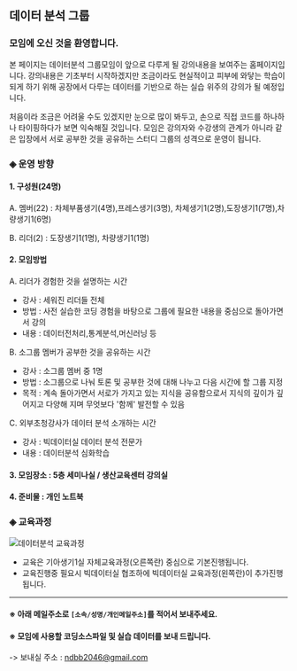 ## 데이터 분석 그룹 

### 모임에 오신 것을 환영합니다.

본 페이지는 데이터분석 그룹모임이 앞으로 다루게
될 강의내용을 보여주는 홈페이지입니다. 강의내용은
기초부터 시작하겠지만 조금이라도 현실적이고 피부에
와닿는 학습이 되게 하기 위해 공장에서 다루는
데이터를 기반으로 하는 실습 위주의 강의가 될 예정입니다.

처음이라 조금은 어려울 수도 있겠지만 눈으로 많이 봐두고,
손으로 직접 코드를 하나하나 타이핑하다가 보면 
익숙해질 것입니다. 모임은 강의자와 수강생의 관계가
아니라 같은 입장에서 서로 공부한 것을 공유하는
스터디 그룹의 성격으로 운영이 됩니다.

### ◈ 운영 방향
#### 1. 구성원(24명)
A. 멤버(22) : 차체부품생기(4명),프레스생기(3명),
              차체생기1(2명),도장생기1(7명),차량생기1(6명)
              
B. 리더(2) : 도장생기1(1명), 차량생기1(1명)

#### 2. 모임방법

A. 리더가 경험한 것을 설명하는 시간
 - 강사 : 세워진 리더들 전체
 - 방법 : 사전 실습한 코딩 경험을 바탕으로
          그룹에 필요한 내용을 중심으로 돌아가면서 강의
 - 내용 : 데이터전처리,통계분석,머신러닝 등

B. 소그룹 멤버가 공부한 것을 공유하는 시간
  - 강사 : 소그룹 멤버 중 1명
  - 방법 : 소그룹으로 나눠 토론 및 공부한 것에 대해
           나누고 다음 시간에 할 그룹 지정
  - 목적 : 계속 돌아가면서 서로가 가지고 있는 지식을
          공유함으로서 지식의 깊이가 깊어지고 다양해
          지며 무엇보다 '함께' 발전할 수 있음

C. 외부초청강사가 데이터 분석 소개하는 시간
 - 강사 : 빅데이터실 데이터 분석 전문가
 - 내용 : 데이터분석 심화학습
 
#### 3. 모임장소 : 5층 세미나실 / 생산교육센터 강의실
#### 4. 준비물 : 개인 노트북

### ◈ 교육과정

![데이터분석 교육과정](https://user-images.githubusercontent.com/50024239/69922565-aca5d380-14e0-11ea-8f3a-6943e429fd9e.png)
* 교육은 기아생기1실 자체교육과정(오른쪽란) 중심으로 기본진행됩니다.
* 교육진행중 필요시 빅데이터실 협조하에 빅데이터실 교육과정(왼쪽란)이 추가진행됩니다.


-------------------------------------------------------
#### ※ 아래 메일주소로 `[소속/성명/개인메일주소]`를 적어서 보내주세요.
#### ※ 모임에 사용할 코딩소스파일 및 실습 데이터를 보내 드립니다.        
 -> 보내실 주소 : ndbb2046@gmail.com

